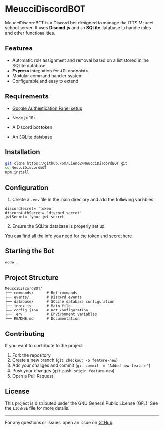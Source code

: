 # MeucciDiscordBOT

MeucciDiscordBOT is a Discord bot designed to manage the ITTS Meucci school server. It uses **Discord.js** and an **SQLite** database to handle roles and other functionalities.

## Features

- Automatic role assignment and removal based on a list stored in the SQLite database
- **Express** integration for API endpoints
- Modular command handler system
- Configurable and easy to extend

## Requirements

- [Google Authentication Panel setup](https://developers.google.com/identity/protocols/oauth2)

- Node.js 18+

- A Discord bot token

- An SQLite database

## Installation

```bash
git clone https://github.com/Lieno2/MeucciDiscordBOT.git
cd MeucciDiscordBOT
npm install
```

## Configuration

1. Create a `.env` file in the main directory and add the following variables:

```env
discordSecret= 'token'
discordAuthSecret= 'discord secret'
jwtSecret= 'your jwt secret'
```

2. Ensure the SQLite database is properly set up.

You can find all the info you need for the token and secret [here](https://discord.com/developers/applications)

## Starting the Bot

```bash
node .
```

## Project Structure

```
MeucciDiscordBOT/
├── commands/      # Bot commands
├── events/        # Discord events
├── database/      # SQLite database configuration
├── index.js       # Main file
├── config.json    # Bot configuration
├── .env           # Environment variables
└── README.md      # Documentation
```

## Contributing

If you want to contribute to the project:

1. Fork the repository
2. Create a new branch (`git checkout -b feature-new`)
3. Add your changes and commit (`git commit -m "Added new feature"`)
4. Push your changes (`git push origin feature-new`)
5. Open a Pull Request

## License

This project is distributed under the GNU General Public License (GPL). See the `LICENSE` file for more details.

---

For any questions or issues, open an issue on [GitHub](https://github.com/Lieno2/MeucciDiscordBOT/issues).

